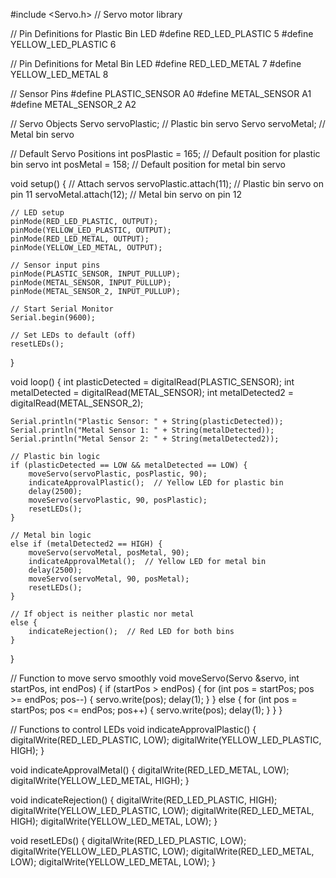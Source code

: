 #include <Servo.h>  // Servo motor library

// Pin Definitions for Plastic Bin LED
#define RED_LED_PLASTIC 5
#define YELLOW_LED_PLASTIC 6

// Pin Definitions for Metal Bin LED
#define RED_LED_METAL 7
#define YELLOW_LED_METAL 8

// Sensor Pins
#define PLASTIC_SENSOR A0
#define METAL_SENSOR A1
#define METAL_SENSOR_2 A2

// Servo Objects
Servo servoPlastic; // Plastic bin servo
Servo servoMetal;   // Metal bin servo

// Default Servo Positions
int posPlastic = 165;  // Default position for plastic bin servo
int posMetal = 158;    // Default position for metal bin servo

void setup() {
    // Attach servos
    servoPlastic.attach(11);  // Plastic bin servo on pin 11
    servoMetal.attach(12);    // Metal bin servo on pin 12

    // LED setup
    pinMode(RED_LED_PLASTIC, OUTPUT);
    pinMode(YELLOW_LED_PLASTIC, OUTPUT);
    pinMode(RED_LED_METAL, OUTPUT);
    pinMode(YELLOW_LED_METAL, OUTPUT);

    // Sensor input pins
    pinMode(PLASTIC_SENSOR, INPUT_PULLUP);
    pinMode(METAL_SENSOR, INPUT_PULLUP);
    pinMode(METAL_SENSOR_2, INPUT_PULLUP);

    // Start Serial Monitor
    Serial.begin(9600);

    // Set LEDs to default (off)
    resetLEDs();
}

void loop() {
    int plasticDetected = digitalRead(PLASTIC_SENSOR);
    int metalDetected = digitalRead(METAL_SENSOR);
    int metalDetected2 = digitalRead(METAL_SENSOR_2);

    Serial.println("Plastic Sensor: " + String(plasticDetected));
    Serial.println("Metal Sensor 1: " + String(metalDetected));
    Serial.println("Metal Sensor 2: " + String(metalDetected2));

    // Plastic bin logic
    if (plasticDetected == LOW && metalDetected == LOW) {
        moveServo(servoPlastic, posPlastic, 90);
        indicateApprovalPlastic();  // Yellow LED for plastic bin
        delay(2500);
        moveServo(servoPlastic, 90, posPlastic);
        resetLEDs();
    } 

    // Metal bin logic
    else if (metalDetected2 == HIGH) {
        moveServo(servoMetal, posMetal, 90);
        indicateApprovalMetal();  // Yellow LED for metal bin
        delay(2500);
        moveServo(servoMetal, 90, posMetal);
        resetLEDs();
    } 

    // If object is neither plastic nor metal
    else {
        indicateRejection();  // Red LED for both bins
    }
}

// Function to move servo smoothly
void moveServo(Servo &servo, int startPos, int endPos) {
    if (startPos > endPos) {
        for (int pos = startPos; pos >= endPos; pos--) {
            servo.write(pos);
            delay(1);
        }
    } else {
        for (int pos = startPos; pos <= endPos; pos++) {
            servo.write(pos);
            delay(1);
        }
    }
}

// Functions to control LEDs
void indicateApprovalPlastic() {
    digitalWrite(RED_LED_PLASTIC, LOW);
    digitalWrite(YELLOW_LED_PLASTIC, HIGH);
}

void indicateApprovalMetal() {
    digitalWrite(RED_LED_METAL, LOW);
    digitalWrite(YELLOW_LED_METAL, HIGH);
}

void indicateRejection() {
    digitalWrite(RED_LED_PLASTIC, HIGH);
    digitalWrite(YELLOW_LED_PLASTIC, LOW);
    digitalWrite(RED_LED_METAL, HIGH);
    digitalWrite(YELLOW_LED_METAL, LOW);
}

void resetLEDs() {
    digitalWrite(RED_LED_PLASTIC, LOW);
    digitalWrite(YELLOW_LED_PLASTIC, LOW);
    digitalWrite(RED_LED_METAL, LOW);
    digitalWrite(YELLOW_LED_METAL, LOW);
}
